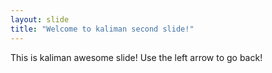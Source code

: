 ```yaml
---
layout: slide
title: "Welcome to kaliman second slide!"
---
```

This is kaliman awesome slide!
Use the left arrow to go back!
